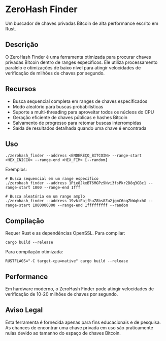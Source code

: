 # ZeroHash Finder

Um buscador de chaves privadas Bitcoin de alta performance escrito em Rust.

## Descrição

O ZeroHash Finder é uma ferramenta otimizada para procurar chaves privadas Bitcoin dentro de ranges específicos. Ele utiliza processamento paralelo e otimizações de baixo nível para atingir velocidades de verificação de milhões de chaves por segundo.

## Recursos

- Busca sequencial completa em ranges de chaves especificados
- Modo aleatório para buscas probabilísticas
- Suporte a multi-threading para aproveitar todos os núcleos do CPU
- Geração eficiente de chaves públicas e hashes Bitcoin
- Salvamento de progresso para retomar buscas interrompidas
- Saída de resultados detalhada quando uma chave é encontrada

## Uso

```
./zerohash_finder --address <ENDEREÇO_BITCOIN> --range-start <HEX_INICIO> --range-end <HEX_FIM> [--random]
```

Exemplos:

```
# Busca sequencial em um range específico
./zerohash_finder --address 1Pie8JkxBT6MGPz9Nvi3fsPkr2D8q3GBc1 --range-start 1000 --range-end 1fff

# Busca aleatória em um range amplo
./zerohash_finder --address 19vkiEajfhuZ8bs8Zu2jgmC6oqZbWqhxhG --range-start 1000000000 --range-end 1fffffffff --random
```

## Compilação

Requer Rust e as dependências OpenSSL. Para compilar:

```
cargo build --release
```

Para compilação otimizada:

```
RUSTFLAGS="-C target-cpu=native" cargo build --release
```

## Performance

Em hardware moderno, o ZeroHash Finder pode atingir velocidades de verificação de 10-20 milhões de chaves por segundo.

## Aviso Legal

Esta ferramenta é fornecida apenas para fins educacionais e de pesquisa. As chances de encontrar uma chave privada em uso são praticamente nulas devido ao tamanho do espaço de chaves Bitcoin.